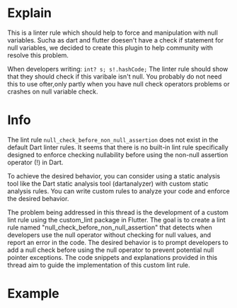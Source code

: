 
# Explain
This is a linter rule which should help to force and manipulation with null variables.
Sucha as dart and flutter doesen't have a check if statement for null variables, we decided to create this plugin to help community with resolve this problem.

When developers writing:
``
int? s;
s!.hashCode;
``
The linter rule should show that they should check if this varibale isn't null. You probably do not need this to use ofter,only partly when you have null check operators problems or crashes on null variable check.

# Info
The lint rule `null_check_before_non_null_assertion` does not exist in the default Dart linter rules. It seems that there is no built-in lint rule specifically designed to enforce checking nullability before using the non-null assertion operator (!) in Dart.

To achieve the desired behavior, you can consider using a static analysis tool like the Dart static analysis tool (dartanalyzer) with custom static analysis rules. You can write custom rules to analyze your code and enforce the desired behavior.

The problem being addressed in this thread is the development of a custom lint rule using the custom_lint package in Flutter. The goal is to create a lint rule named "null_check_before_non_null_assertion" that detects when developers use the null operator without checking for null values, and report an error in the code. The desired behavior is to prompt developers to add a null check before using the null operator to prevent potential null pointer exceptions. The code snippets and explanations provided in this thread aim to guide the implementation of this custom lint rule.

# Example 

